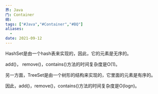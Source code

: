 ```yaml
---
界: Java
门: Container
纲: 
tags: ["#Java","#Container","#BQ"]
aliases:
  - 
date: 2021-09-12
---
```


HashSet是由一个hash表来实现的，因此，它的元素是无序的。

add()， remove()，contains()方法的时间复杂度是O(1)。

另一方面，TreeSet是由一个树形的结构来实现的，它里面的元素是有序的。

因此，add()，remove()，contains()方法的时间复杂度是O(logn)。